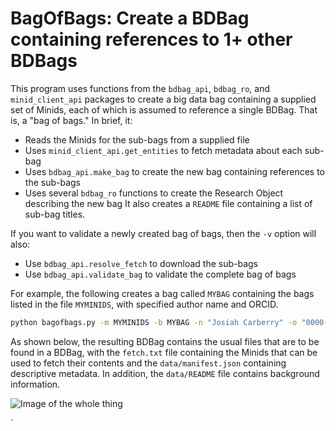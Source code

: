 # BagOfBags: Create a BDBag containing references to 1+ other BDBags

This program uses functions from the `bdbag_api`, `bdbag_ro`, and `minid_client_api` packages
to create a big data bag containing a supplied set of Minids,
each of which is assumed to reference a single BDBag.  That is, a "bag of bags."
In brief, it:
* Reads the Minids for the sub-bags from a supplied file
* Uses `minid_client_api.get_entities` to fetch metadata about each sub-bag
* Uses `bdbag_api.make_bag` to create the new bag containing references to the sub-bags
* Uses several `bdbag_ro` functions to create the Research Object describing the new bag
It also creates a `README` file containing a list of sub-bag titles.

If you want to validate a newly created bag of bags, then the `-v` option will also:
* Use `bdbag_api.resolve_fetch` to download the sub-bags
* Use `bdbag_api.validate_bag` to validate the complete bag of bags

For example, the following creates a bag called `MYBAG` containing the bags listed in
the file `MYMINIDS`, with specified author name and ORCID.

```sh
python bagofbags.py -m MYMINIDS -b MYBAG -n "Josiah Carberry" -o "0000-0002-1825-0097"
```

As shown below, the resulting BDBag contains the usual files that are to be
found in a BDBag, with the `fetch.txt` file containing the Minids that can be used to fetch
their contents and the `data/manifest.json` containing descriptive metadata.
In addition, the `data/README` file contains background information.

![Image of the whole thing](images/MetaBags.png)

`
